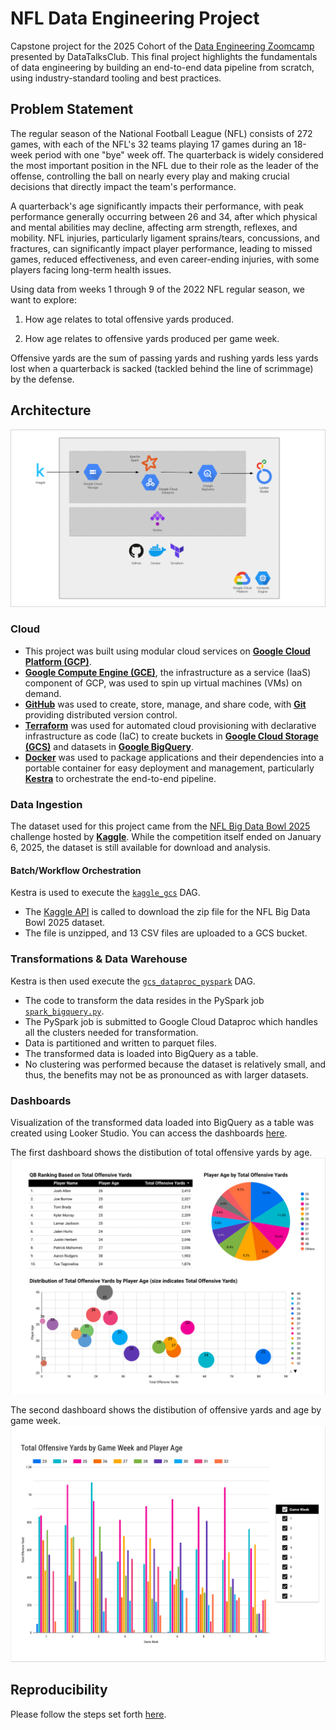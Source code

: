 # NFL Data Engineering Project
Capstone project for the 2025 Cohort of the [Data Engineering Zoomcamp](https://github.com/DataTalksClub/data-engineering-zoomcamp/blob/main/README.md) presented by DataTalksClub. This final project highlights the fundamentals of data engineering by building an end-to-end data pipeline from scratch, using industry-standard tooling and best practices.

## Problem Statement
The regular season of the National Football League (NFL) consists of 272 games, with each of the NFL's 32 teams playing 17 games during an 18-week period with one "bye" week off. The quarterback is widely considered the most important position in the NFL due to their role as the leader of the offense, controlling the ball on nearly every play and making crucial decisions that directly impact the team's performance. 

A quarterback's age significantly impacts their performance, with peak performance generally occurring between 26 and 34, after which physical and mental abilities may decline, affecting arm strength, reflexes, and mobility. NFL injuries, particularly ligament sprains/tears, concussions, and fractures, can significantly impact player performance, leading to missed games, reduced effectiveness, and even career-ending injuries, with some players facing long-term health issues. 

Using data from weeks 1 through 9 of the 2022 NFL regular season, we want to explore:

   1. How age relates to total offensive yards produced.

   2. How age relates to offensive yards produced per game week.

Offensive yards are the sum of passing yards and rushing yards less yards lost when a quarterback is sacked (tackled behind the line of scrimmage) by the defense.

## Architecture
![End-to-end data pipeline architecture](/images/architecture.png)

### Cloud
- This project was built using modular cloud services on **[Google Cloud Platform (GCP)](https://cloud.google.com/)**. 
- **[Google Compute Engine (GCE)](https://cloud.google.com/products/compute)**, the infrastructure as a service (IaaS) component of GCP, was used to spin up virtual machines (VMs) on demand.
- **[GitHub](https://github.com/)** was used to create, store, manage, and share code, with **[Git](https://git-scm.com/)** providing distributed version control.
- **[Terraform](https://www.terraform.io/)** was used for automated cloud provisioning with declarative infrastructure as code (IaC) to create buckets in **[Google Cloud Storage (GCS)](https://cloud.google.com/storage)** and datasets in **[Google BigQuery](https://cloud.google.com/bigquery)**.
- **[Docker](https://www.docker.com/)** was used to package applications and their dependencies into a portable container for easy deployment and management, particularly **[Kestra](https://kestra.io/)** to orchestrate the end-to-end pipeline.

### Data Ingestion
The dataset used for this project came from the [NFL Big Data Bowl 2025](https://www.kaggle.com/competitions/nfl-big-data-bowl-2025/) challenge hosted by **[Kaggle](https://www.kaggle.com/)**. While the competition itself ended on January 6, 2025, the dataset is still available for download and analysis.

#### Batch/Workflow Orchestration
Kestra is used to execute the [`kaggle_gcs`](/kaggle_gcs.yaml) DAG.
- The [Kaggle API](https://github.com/Kaggle/kaggle-api) is called to download the zip file for the NFL Big Data Bowl 2025 dataset.
- The file is unzipped, and 13 CSV files are uploaded to a GCS bucket.

### Transformations & Data Warehouse
Kestra is then used execute the [`gcs_dataproc_pyspark`](/gcs_dataproc_pyspark.yaml) DAG.
- The code to transform the data resides in the PySpark job [`spark_bigquery.py`](/spark_bigquery.py). 
- The PySpark job is submitted to Google Cloud Dataproc which handles all the clusters needed for transformation.
- Data is partitioned and written to parquet files.
- The transformed data is loaded into BigQuery as a table.
- No clustering was performed because the dataset is relatively small, and thus, the benefits may not be as pronounced as with larger datasets.

### Dashboards
Visualization of the transformed data loaded into BigQuery as a table was created using Looker Studio. You can access the dashboards [here](https://lookerstudio.google.com/s/tB6SDPVdITo).

The first dashboard shows the distibution of total offensive yards by age.
![Dashboard comparing total offensive yards to age](/images/dashboard1.png)

The second dashboard shows the distibution of offensive yards and age by game week.
![Dashboard comparing  offensive yards to age and game week](/images/dashboard2.png)

## Reproducibility
Please follow the steps set forth [here](/setup.md).